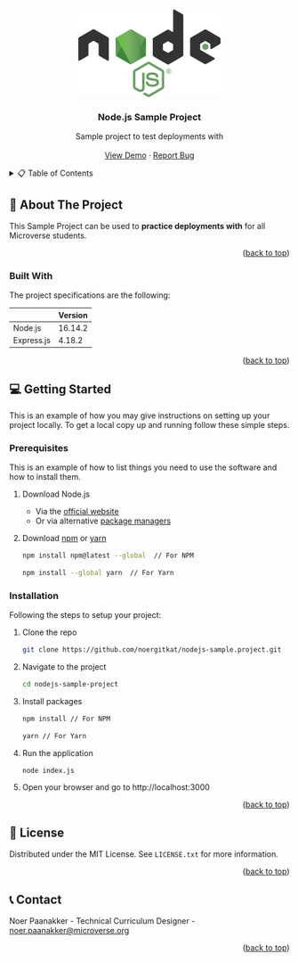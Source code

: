 <a name="readme-top"></a>

<br />
<div align="center">
  <a href="https://github.com/othneildrew/Best-README-Template">
    <img src="images/nodejs-logo.png" alt="Logo" >
  </a>

  <h3 align="center">Node.js Sample Project</h3>

  <p align="center">
    Sample project to test deployments with
    <br />
    <br />
    <a href="https://github.com/othneildrew/Best-README-Template">View Demo</a>
    ·
    <a href="https://github.com/othneildrew/Best-README-Template/issues">Report Bug</a>
  </p>
</div>

<!-- TABLE OF CONTENTS -->
<details>
  <summary>📋 Table of Contents</summary>
  <ol>
    <li>
      <a href="#about-the-project">About The Project</a>
      <ul>
        <li><a href="#built-with">Built With</a></li>
      </ul>
    </li>
    <li>
      <a href="#getting-started">Getting Started</a>
      <ul>
        <li><a href="#prerequisites">Prerequisites</a></li>
        <li><a href="#installation">Installation</a></li>
      </ul>
    </li>
    <li><a href="#license">License</a></li>
    <li><a href="#contact">Contact</a></li>
  </ol>
</details>

<!-- ABOUT THE PROJECT -->

## 📖 About The Project

This Sample Project can be used to **practice deployments with** for all Microverse students.

<p align="right">(<a href="#readme-top">back to top</a>)</p>

### Built With

The project specifications are the following:

|            | Version |
| ---------- | ------- |
| Node.js    | 16.14.2 |
| Express.js | 4.18.2  |

<p align="right">(<a href="#readme-top">back to top</a>)</p>

<!-- GETTING STARTED -->

## 💻 Getting Started

This is an example of how you may give instructions on setting up your project locally.
To get a local copy up and running follow these simple steps.

### Prerequisites

This is an example of how to list things you need to use the software and how to install them.

1. Download Node.js

   - Via the [official website](https://nodejs.org/en/download/)
   - Or via alternative [package managers](https://nodejs.org/en/download/package-manager/)

2. Download [npm](https://docs.npmjs.com/about-npm) or [yarn](https://yarnpkg.com/getting-started)

   ```sh
   npm install npm@latest --global  // For NPM
   ```

   ```sh
   npm install --global yarn  // For Yarn
   ```

### Installation

Following the steps to setup your project:

1. Clone the repo

   ```sh
   git clone https://github.com/noergitkat/nodejs-sample.project.git
   ```

2. Navigate to the project

   ```sh
   cd nodejs-sample-project
   ```

3. Install packages

   ```sh
   npm install // For NPM
   ```

   ```sh
   yarn // For Yarn
   ```

4. Run the application

   ```sh
   node index.js
   ```

5. Open your browser and go to http://localhost:3000

<p align="right">(<a href="#readme-top">back to top</a>)</p>

<!-- License -->

## 🪪 License

Distributed under the MIT License. See `LICENSE.txt` for more information.

<p align="right">(<a href="#readme-top">back to top</a>)</p>

<!-- CONTACT -->

## 📞 Contact

Noer Paanakker - Technical Curriculum Designer - <a href="mailto:noer.paanakker@microverse.org">noer.paanakker@microverse.org</a>

<p align="right">(<a href="#readme-top">back to top</a>)</p>
